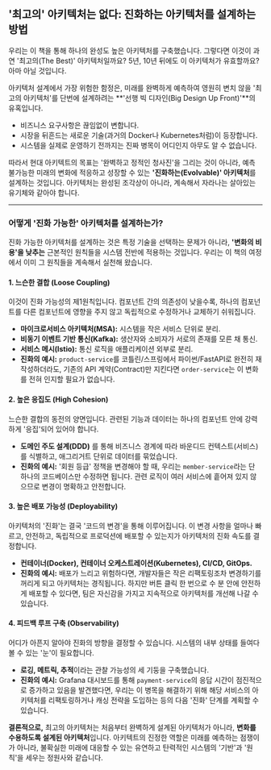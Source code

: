 ## '최고의' 아키텍처는 없다: 진화하는 아키텍처를 설계하는 방법

우리는 이 책을 통해 하나의 완성도 높은 아키텍처를 구축했습니다. 그렇다면 이것이 과연 '최고의(The Best)' 아키텍처일까요? 5년, 10년 뒤에도 이 아키텍처가 유효할까요? 아마 아닐 것입니다.

아키텍처 설계에서 가장 위험한 함정은, 미래를 완벽하게 예측하여 영원히 변치 않을 '최고의 아키텍처'를 단번에 설계하려는 **'선행 빅 디자인(Big Design Up Front)'**의 유혹입니다.

* 비즈니스 요구사항은 끊임없이 변합니다.
* 시장을 뒤흔드는 새로운 기술(과거의 Docker나 Kubernetes처럼)이 등장합니다.
* 시스템을 실제로 운영하기 전까지는 진짜 병목이 어디인지 아무도 알 수 없습니다.

따라서 현대 아키텍트의 목표는 '완벽하고 정적인 청사진'을 그리는 것이 아니라, 예측 불가능한 미래의 변화에 적응하고 성장할 수 있는 **'진화하는(Evolvable)' 아키텍처**를 설계하는 것입니다. 아키텍처는 완성된 조각상이 아니라, 계속해서 자라나는 살아있는 유기체와 같아야 합니다.

---

### 어떻게 '진화 가능한' 아키텍처를 설계하는가?

진화 가능한 아키텍처를 설계하는 것은 특정 기술을 선택하는 문제가 아니라, **'변화의 비용'을 낮추는** 근본적인 원칙들을 시스템 전반에 적용하는 것입니다. 우리는 이 책의 여정에서 이미 그 원칙들을 계속해서 실천해 왔습니다.

#### 1. 느슨한 결합 (Loose Coupling)

이것이 진화 가능성의 제1원칙입니다. 컴포넌트 간의 의존성이 낮을수록, 하나의 컴포넌트를 다른 컴포넌트에 영향을 주지 않고 독립적으로 수정하거나 교체하기 쉬워집니다.

- **마이크로서비스 아키텍처(MSA):** 시스템을 작은 서비스 단위로 분리.
- **비동기 이벤트 기반 통신(Kafka):** 생산자와 소비자가 서로의 존재를 모른 채 통신.
- **서비스 메시(Istio):** 통신 로직을 애플리케이션 외부로 분리.
- **진화의 예시:** `product-service`를 코틀린/스프링에서 파이썬/FastAPI로 완전히 재작성하더라도, 기존의 API 계약(Contract)만 지킨다면 `order-service`는 이 변화를 전혀 인지할 필요가 없습니다.

#### 2. 높은 응집도 (High Cohesion)

느슨한 결합의 동전의 양면입니다. 관련된 기능과 데이터는 하나의 컴포넌트 안에 강력하게 '응집'되어 있어야 합니다.

- **도메인 주도 설계(DDD)** 를 통해 비즈니스 경계에 따라 바운디드 컨텍스트(서비스)를 식별하고, 애그리거트 단위로 데이터를 묶었습니다.
- **진화의 예시:** '회원 등급' 정책을 변경해야 할 때, 우리는 `member-service`라는 단 하나의 코드베이스만 수정하면 됩니다. 관련 로직이 여러 서비스에 흩어져 있지 않으므로 변경이 명확하고 안전합니다.

#### 3. 높은 배포 가능성 (Deployability)

아키텍처의 '진화'는 결국 '코드의 변경'을 통해 이루어집니다. 이 변경 사항을 얼마나 빠르고, 안전하고, 독립적으로 프로덕션에 배포할 수 있는지가 아키텍처의 진화 속도를 결정합니다.

* **컨테이너(Docker), 컨테이너 오케스트레이션(Kubernetes), CI/CD, GitOps.**
* **진화의 예시:** 배포가 느리고 위험하다면, 개발자들은 작은 리팩토링조차 변경하기를 꺼리게 되고 아키텍처는 경직됩니다. 하지만 버튼 클릭 한 번으로 수 분 안에 안전하게 배포할 수 있다면, 팀은 자신감을 가지고 지속적으로 아키텍처를 개선해 나갈 수 있습니다.

#### 4. 피드백 루프 구축 (Observability)

어디가 아픈지 알아야 진화의 방향을 결정할 수 있습니다. 시스템의 내부 상태를 들여다볼 수 있는 '눈'이 필요합니다.

- **로깅, 메트릭, 추적**이라는 관찰 가능성의 세 기둥을 구축했습니다.
- **진화의 예시:** Grafana 대시보드를 통해 `payment-service`의 응답 시간이 점진적으로 증가하고 있음을 발견했다면, 우리는 이 병목을 해결하기 위해 해당 서비스의 아키텍처를 리팩토링하거나 캐싱 전략을 도입하는 등의 다음 '진화' 단계를 계획할 수 있습니다.

**결론적으로,** 최고의 아키텍처는 처음부터 완벽하게 설계된 아키텍처가 아니라, **변화를 수용하도록 설계된 아키텍처**입니다. 아키텍트의 진정한 역할은 미래를 예측하는 점쟁이가 아니라, 불확실한 미래에 대응할 수 있는 유연하고 탄력적인 시스템의 '기반'과 '원칙'을 세우는 정원사와 같습니다.